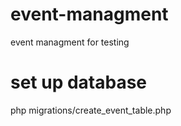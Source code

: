 # event-managment
 event managment for testing

# set up database 
php migrations/create_event_table.php


